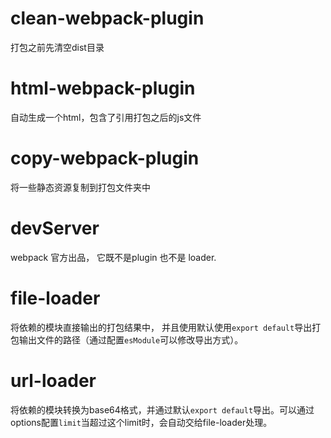 # clean-webpack-plugin
打包之前先清空dist目录

# html-webpack-plugin
自动生成一个html，包含了引用打包之后的js文件

# copy-webpack-plugin
将一些静态资源复制到打包文件夹中

# devServer
webpack 官方出品， 它既不是plugin 也不是 loader.

 # file-loader
将依赖的模块直接输出的打包结果中， 并且使用默认使用`export default`导出打包输出文件的路径（通过配置`esModule`可以修改导出方式）。
 # url-loader
将依赖的模块转换为base64格式，并通过默认`export default`导出。可以通过options配置`limit`当超过这个limit时，会自动交给file-loader处理。
